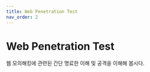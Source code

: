 ```yaml
---
title: Web Penetration Test
nav_order: 2
---
```


# Web Penetration Test

웹 모의해킹에 관련된 간단 명료한 이해 및 공격을 이해해 봅시다.